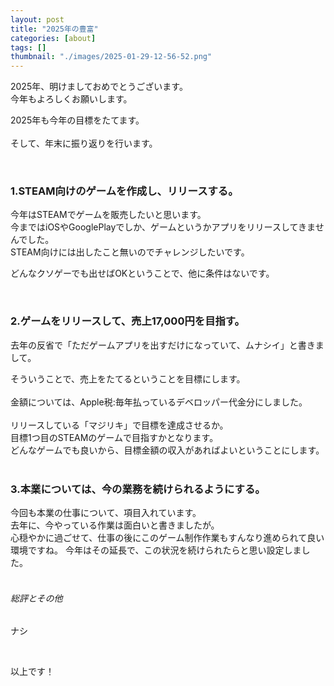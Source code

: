 ```yaml
---
layout: post
title: "2025年の豊富"
categories: [about]
tags: []
thumbnail: "./images/2025-01-29-12-56-52.png"
---
```

2025年、明けましておめでとうございます。  
今年もよろしくお願いします。  
  
2025年も今年の目標をたてます。  
<br>
そして、年末に振り返りを行います。
  
<br>

### 1.STEAM向けのゲームを作成し、リリースする。
今年はSTEAMでゲームを販売したいと思います。  
今まではiOSやGooglePlayでしか、ゲームというかアプリをリリースしてきませんでした。  
STEAM向けには出したこと無いのでチャレンジしたいです。  
  
どんなクソゲーでも出せばOKということで、他に条件はないです。

<br>


### 2.ゲームをリリースして、売上17,000円を目指す。
去年の反省で「ただゲームアプリを出すだけになっていて、ムナシイ」と書きまして。  
  
そういうことで、売上をたてるということを目標にします。  
<br>
金額については、Apple税:毎年払っているデベロッパー代金分にしました。  
<br>
リリースしている「マジリキ」で目標を達成させるか。  
目標1つ目のSTEAMのゲームで目指すかとなります。  
どんなゲームでも良いから、目標金額の収入があればよいということにします。  
<br>

### 3.本業については、今の業務を続けられるようにする。
今回も本業の仕事について、項目入れています。  
去年に、今やっている作業は面白いと書きましたが。  
心穏やかに過ごせて、仕事の後にこのゲーム制作作業もすんなり進められて良い環境ですね。
今年はその延長で、この状況を続けられたらと思い設定しました。  
<br>

###### 総評とその他
ナシ  

<br>

以上です！  
  
